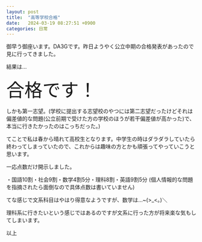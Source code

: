 ```yaml
---
layout: post
title:  "高等学校合格"
date:   2024-03-19 08:27:51 +0900
categories: 日常
---
```

御早う御座います。DA3Gです。昨日ようやく公立中期の合格発表があったので見に行ってきました。

結果は...

<font size="7">合格です！</font>

しかも第一志望。(学校に提出する志望校のやつには第二志望だったけどそれは偏差値的な問題(公立前期で受けた方の学校のほうが若干偏差値が高かった)で、本当に行きたかったのはこっちだった。)

てことで私は春から晴れて高校生となります。中学生の時はダラダラしていたら終わってしまっていたので、これからは趣味の方とかも頑張ってやっていこうと思います。

一応点数だけ開示しました。

・国語10割・社会9割・数学4割5分・理科8割・英語9割5分 (個人情報的な問題を指摘されたら面倒なので具体点数は書いていません)

てな感じで文系科目はやはり得意なようですが、数学は...~(>_<。)＼

理科系に行きたいという感じではあるのですが文系に行った方が将来楽な気もしてしまいます。

以上
